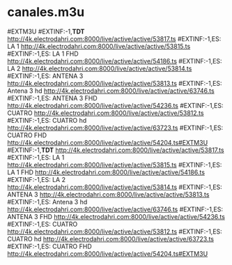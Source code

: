 # canales.m3u


#EXTM3U
#EXTINF:-1,**********TDT**********
http://4k.electrodahri.com:8000/live/active/active/53817.ts
#EXTINF:-1,ES: LA 1
http://4k.electrodahri.com:8000/live/active/active/53815.ts
#EXTINF:-1,ES: LA 1 FHD
http://4k.electrodahri.com:8000/live/active/active/54186.ts
#EXTINF:-1,ES: LA 2
http://4k.electrodahri.com:8000/live/active/active/53814.ts
#EXTINF:-1,ES: ANTENA 3
http://4k.electrodahri.com:8000/live/active/active/53813.ts
#EXTINF:-1,ES: Antena 3 hd
http://4k.electrodahri.com:8000/live/active/active/63746.ts
#EXTINF:-1,ES: ANTENA 3 FHD
http://4k.electrodahri.com:8000/live/active/active/54236.ts
#EXTINF:-1,ES: CUATRO
http://4k.electrodahri.com:8000/live/active/active/53812.ts
#EXTINF:-1,ES: CUATRO hd
http://4k.electrodahri.com:8000/live/active/active/63723.ts
#EXTINF:-1,ES: CUATRO FHD
http://4k.electrodahri.com:8000/live/active/active/54204.ts#EXTM3U
#EXTINF:-1,**********TDT**********
http://4k.electrodahri.com:8000/live/active/active/53817.ts
#EXTINF:-1,ES: LA 1
http://4k.electrodahri.com:8000/live/active/active/53815.ts
#EXTINF:-1,ES: LA 1 FHD
http://4k.electrodahri.com:8000/live/active/active/54186.ts
#EXTINF:-1,ES: LA 2
http://4k.electrodahri.com:8000/live/active/active/53814.ts
#EXTINF:-1,ES: ANTENA 3
http://4k.electrodahri.com:8000/live/active/active/53813.ts
#EXTINF:-1,ES: Antena 3 hd
http://4k.electrodahri.com:8000/live/active/active/63746.ts
#EXTINF:-1,ES: ANTENA 3 FHD
http://4k.electrodahri.com:8000/live/active/active/54236.ts
#EXTINF:-1,ES: CUATRO
http://4k.electrodahri.com:8000/live/active/active/53812.ts
#EXTINF:-1,ES: CUATRO hd
http://4k.electrodahri.com:8000/live/active/active/63723.ts
#EXTINF:-1,ES: CUATRO FHD
http://4k.electrodahri.com:8000/live/active/active/54204.ts#EXTM3U
